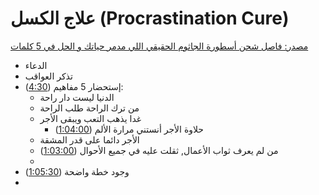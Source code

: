 

# علاج الكسل (Procrastination Cure)

[مصدر: فاصل شحن أسطورة الجاثوم الحقيقي اللي مدمر حياتك و الحل في 5 كلمات](https://www.youtube.com/watch?v=kSm5_EqTo-w)

* الدعاء
* تذكر العواقب
* إستحضار 5 مفاهيم ([4:30](https://youtu.be/kSm5_EqTo-w?t=2577)):
	* الدنيا ليست دار راحة
	* من ترك الراحة طلب الراحة
	* غدا يذهب التعب ويبقى الأجر
		* حلاوة الأجر أنستني مرارة الألم ([1:04:00](https://youtu.be/kSm5_EqTo-w?t=3882))
	* الأجر دائما على قدر المشقة
	* من لم يعرف ثواب الأعمال, ثقلت عليه في جميع الأحوال ([1:03:00](https://youtu.be/kSm5_EqTo-w?t=3815))
	* 
* وجود خطة واضحة ([1:05:30](https://youtu.be/kSm5_EqTo-w?t=3931))
* 
